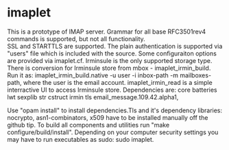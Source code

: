 imaplet
=======
This is a prototype of IMAP server.
Grammar for all base RFC3501rev4 commands is supported, but not all functionality.  
SSL and STARTTLS are supported. The plain authentication is supported via "users" file which is included with the source. 
Some configuraiton options are provided via imaplet.cf. Irminsule is the only supported storage type. There is conversion for Irminsule store from mbox - imaplet_irmin_build. Run it as:
imaplet_irmin_build.native -u user -i inbox-path -m mailboxes-path, where the user is the email account. imaplet_irmin_read is a simple interractive UI to access Irminsule store. 
Dependencies are:
core
batteries
lwt
sexplib
str
cstruct
irmin
tls
email_message.109.42.alpha1,

Use "opam install" to install dependencies.Tls and it's dependency libraries: nocrypto, asn1-combinators, x509 have to be installed manually off the github tip.
To build all components and utilities run "make configure/build/install". Depending on your computer security settings you may have to run executables as sudo: sudo imaplet.

